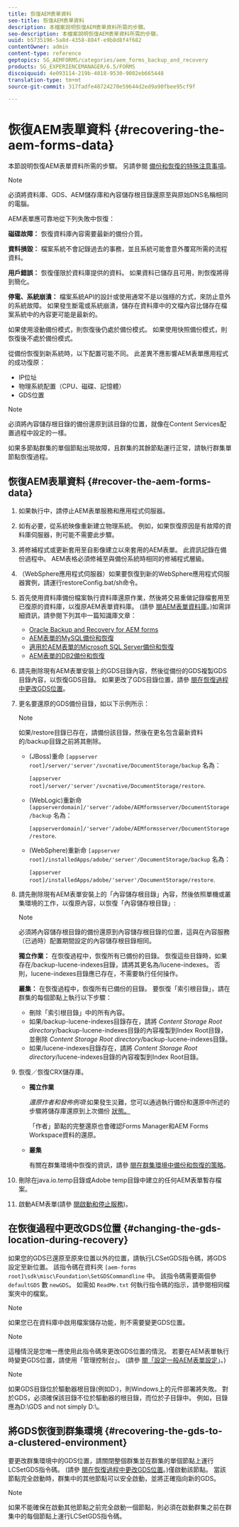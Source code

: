 ```yaml
---
title: 恢復AEM表單資料
seo-title: 恢復AEM表單資料
description: 本檔案說明恢復AEM表單資料所需的步驟。
seo-description: 本檔案說明恢復AEM表單資料所需的步驟。
uuid: b5735196-5a8d-4358-884f-e9b8d8f4f682
contentOwner: admin
content-type: reference
geptopics: SG_AEMFORMS/categories/aem_forms_backup_and_recovery
products: SG_EXPERIENCEMANAGER/6.5/FORMS
discoiquuid: 4e093114-219b-4018-9530-9002eb665448
translation-type: tm+mt
source-git-commit: 317fadfe48724270e59644d2ed9a90fbee95cf9f

---
```



# 恢復AEM表單資料 {#recovering-the-aem-forms-data}

本節說明恢復AEM表單資料所需的步驟。 另請參閱 [備份和恢復的特殊注意事項](/help/forms/using/admin-help/backup-recovery-strategy-aem-forms.md#special-considerations-for-backup-and-recovery)。

>[!NOTE]
>
>必須將資料庫、GDS、AEM儲存庫和內容儲存根目錄還原至與原始DNS名稱相同的電腦。

AEM表單應可靠地從下列失敗中恢復：

**磁碟故障：** 恢復資料庫內容需要最新的備份介質。

**資料損毀：** 檔案系統不會記錄過去的事務，並且系統可能會意外覆寫所需的流程資料。

**用戶錯誤：** 恢復僅限於資料庫提供的資料。 如果資料已儲存且可用，則恢復將得到簡化。

**停電、系統崩潰：** 檔案系統API的設計或使用通常不是以強穩的方式，來防止意外的系統故障。 如果發生斷電或系統崩潰，儲存在資料庫中的文檔內容比儲存在檔案系統中的內容更可能是最新的。

如果使用滾動備份模式，則恢復後仍處於備份模式。 如果使用快照備份模式，則恢復後不處於備份模式。

從備份恢復到新系統時，以下配置可能不同。 此差異不應影響AEM表單應用程式的成功復原：

* IP位址
* 物理系統配置（CPU、磁碟、記憶體）
* GDS位置

>[!NOTE]
>
>必須將內容儲存根目錄的備份還原到該目錄的位置，就像在Content Services配置過程中設定的一樣。

如果多節點群集的單個節點出現故障，且群集的其餘節點運行正常，請執行群集單節點恢復過程。

## 恢復AEM表單資料 {#recover-the-aem-forms-data}

1. 如果執行中，請停止AEM表單服務和應用程式伺服器。
1. 如有必要，從系統映像重新建立物理系統。 例如，如果恢復原因是有故障的資料庫伺服器，則可能不需要此步驟。
1. 將修補程式或更新套用至自影像建立以來套用的AEM表單。 此資訊記錄在備份過程中。 AEM表格必須修補至與備份系統時相同的修補程式層級。
1. （WebSphere應用程式伺服器）如果要恢復到新的WebSphere應用程式伺服器實例，請運行restoreConfig.bat/sh命令。
1. 首先使用資料庫備份檔案執行資料庫還原作業，然後將交易重做記錄檔套用至已復原的資料庫，以復原AEM表單資料庫。 (請參 [閱AEM表單資料庫](/help/forms/using/admin-help/files-back-recover.md#aem-forms-database)。)如需詳細資訊，請參閱下列其中一篇知識庫文章：

   * [Oracle Backup and Recovery for AEM forms](https://www.adobe.com/go/kb403624)
   * [AEM表單的MySQL備份和恢復](https://www.adobe.com/go/kb403625)
   * [適用於AEM表單的Microsoft SQL Server備份和恢復](https://www.adobe.com/go/kb403623)
   * [AEM表單的DB2備份和恢復](https://www.adobe.com/go/kb403626)

1. 請先刪除現有AEM表單安裝上的GDS目錄內容，然後從備份的GDS複製GDS目錄內容，以恢復GDS目錄。 如果更改了GDS目錄位置，請參 [閱在恢復過程中更改GDS位置](recovering-aem-forms-data.md#changing-the-gds-location-during-recovery)。
1. 更名要還原的GDS備份目錄，如以下示例所示：

   >[!NOTE]
   >
   >如果/restore目錄已存在，請備份該目錄，然後在更名包含最新資料的/backup目錄之前將其刪除。

   * (JBoss)重命 `[appserver root]/server/'server'/svcnative/DocumentStorage/backup` 名為：

      `[appserver root]/server/'server'/svcnative/DocumentStorage/restore`.

   * (WebLogic)重新命 `[appserverdomain]/'server'/adobe/AEMformsserver/DocumentStorage/backup` 名為：

      `[appserverdomain]/'server'/adobe/AEMformsserver/DocumentStorage/restore`.

   * (WebSphere)重新命 `[appserver root]/installedApps/adobe/'server'/DocumentStorage/backup` 名為：

      `[appserver root]/installedApps/adobe/'server'/DocumentStorage/restore`.

1. 請先刪除現有AEM表單安裝上的「內容儲存根目錄」內容，然後依照單機或叢集環境的工作，以復原內容，以恢復「內容儲存根目錄」:

   >[!NOTE]
   >
   >必須將內容儲存根目錄的備份還原到內容儲存根目錄的位置，這與在內容服務（已過時）配置期間設定的內容儲存根目錄相同。

   **獨立作業：** 在恢復過程中，恢復所有已備份的目錄。 恢復這些目錄時，如果存在/backup-lucene-indexes目錄，請將其更名為/lucene-indexes。 否則，lucene-indexes目錄應已存在，不需要執行任何操作。

   **叢集：** 在恢復過程中，恢復所有已備份的目錄。 要恢復「索引根目錄」，請在群集的每個節點上執行以下步驟：

   * 刪除「索引根目錄」中的所有內容。
   * 如果/backup-lucene-indexes目錄存在，請將 *Content Storage Root directory*/backup-lucene-indexes目錄的內容複製到Index Root目錄，並刪除 *Content Storage Root directory*/backup-lucene-indexes目錄。
   * 如果/lucene-indexes目錄存在，請將 *Content Storage Root directory*/lucene-indexes目錄的內容複製到Index Root目錄。

1. 恢復／恢復CRX儲存庫。

   * **獨立作業**

      *還原作者和發佈例項*:如果發生災難，您可以通過執行備份和還原中所述的步驟將儲存庫還原到上次備份 [狀態。](https://docs.adobe.com/docs/en/crx/current/administering/backup_and_restore.html)

      「作者」節點的完整還原也會確認Forms Manager和AEM Forms Workspace資料的還原。

   * **叢集**

      有關在群集環境中恢復的資訊，請參 [閱在群集環境中備份和恢復的策略](/help/forms/using/admin-help/strategy-backup-restore-clustered-environment.md#strategy-for-backup-and-restore-in-a-clustered-environment)。

1. 刪除在java.io.temp目錄或Adobe temp目錄中建立的任何AEM表單暫存檔案。
1. 啟動AEM表單(請參 [閱啟動和停止服務](/help/forms/using/admin-help/starting-stopping-services.md#starting-and-stopping-services))<!-- BROKEN LINK and the application server(s) (see [Maintaining the Application Server](/help/forms/using/admin-help/topics/maintaining-the-application-server.md))-->。

## 在恢復過程中更改GDS位置 {#changing-the-gds-location-during-recovery}

如果您的GDS已還原至原來位置以外的位置，請執行LCSetGDS指令碼，將GDS設定至新位置。 該指令碼在資料夾 `[aem-forms root]\sdk\misc\Foundation\SetGDSCommandline` 中。 該指令碼需要兩個參 `defaultGDS` 數 `newGDS`。 如需如 `ReadMe.txt` 何執行指令碼的指示，請參閱相同檔案夾中的檔案。

>[!NOTE]
>
>如果您已在資料庫中啟用檔案儲存功能，則不需要變更GDS位置。

>[!NOTE]
>
>這種情況是您唯一應使用此指令碼來更改GDS位置的情況。 若要在AEM表單執行時變更GDS位置，請使用「管理控制台」。 (請參 [閱「設定一般AEM表單設定](/help/forms/using/admin-help/configure-general-aem-forms-settings.md#configure-general-aem-forms-settings)」。)

>[!NOTE]
>
>如果GDS目錄位於驅動器根目錄(例如D:\)，則Windows上的元件部署將失敗。 對於GDS，必須確保該目錄不位於驅動器的根目錄，而位於子目錄中。 例如，目錄應為D:\GDS and not simply D:\。

## 將GDS恢復到群集環境 {#recovering-the-gds-to-a-clustered-environment}

要更改群集環境中的GDS位置，請關閉整個群集並在群集的單個節點上運行LCSetGDS指令碼。 (請參 [閱在恢復過程中更改GDS位置](recovering-aem-forms-data.md#changing-the-gds-location-during-recovery)。)僅啟動該節點。 當該節點完全啟動時，群集中的其他節點可以安全啟動，並將正確指向新的GDS。

>[!NOTE]
>
>如果不能確保在啟動其他節點之前完全啟動一個節點，則必須在啟動群集之前在群集中的每個節點上運行LCSetGDS指令碼。

